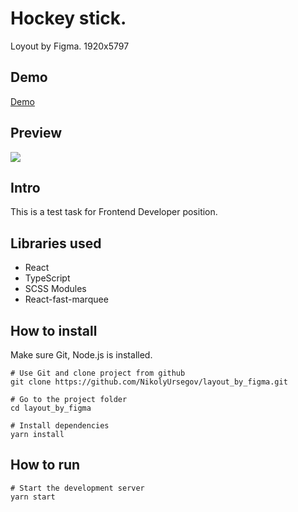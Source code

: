 # Hockey stick.

Loyout by Figma. 1920x5797

## Demo

[Demo](https://layout-by-figma.vercel.app/)

## Preview
![](https://user-images.githubusercontent.com/105654011/203029911-790a215e-bc61-4451-922d-ef56acde1a99.png)


## Intro

This is a test task for Frontend Developer position. 

## Libraries used

<ul>
  <li>React</li>
  <li>TypeScript</li>
  <li>SCSS Modules</li>
  <li>React-fast-marquee</li>
</ul>

## How to install
Make sure Git, Node.js is installed.

    # Use Git and clone project from github
    git clone https://github.com/NikolyUrsegov/layout_by_figma.git
    
    # Go to the project folder
    cd layout_by_figma
    
    # Install dependencies
    yarn install
    
## How to run

    # Start the development server
    yarn start
